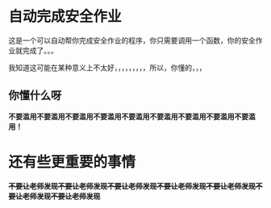 # 自动完成安全作业

这是一个可以自动帮你完成安全作业的程序，你只需要调用一个函数，你的安全作业就完成了。。。

我知道这可能在某种意义上不太好，，，，，，，，，所以，你懂的，，，

## 你懂什么呀

**不要滥用不要滥用不要滥用不要滥用不要滥用不要滥用不要滥用不要滥用不要滥用！**

# 还有些更重要的事情

**~~不要让老师发现不要让老师发现不要让老师发现不要让老师发现不要让老师发现不要让老师发现不要让老师发现~~**
